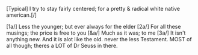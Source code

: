 [Typical] I try to stay fairly centered; for a pretty & radical white native american.[/]

[1a/] Less the younger; but ever always for the elder
[2a/] For all these musings; the price is free to you
[&a/] Much as it was; to me
[3a/] It isn't anything new.
And it is alot like the old.
never the less
Testament.
MOST of all though; theres a LOT of Dr Seuss in there.
